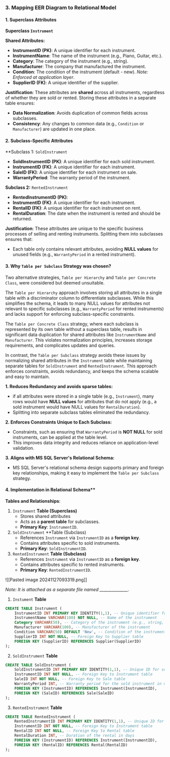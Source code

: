 ### 3. Mapping EER Diagram to Relational Model

#### 1. Superclass Attributes

**Superclass `Instrument`**

**Shared Attributes:**
- **InstrumentID (PK)**: A unique identifier for each instrument.
- **InstrumentName**: The name of the instrument (e.g., Piano, Guitar, etc.).
- **Category**: The category of the instrument (e.g., string).
- **Manufacturer**: The company that manufactured the instrument.
- **Condition**: The condition of the instrument (default - new).
  *Note: Enforced at application layer*.
- **SupplierID (FK)**: A unique identifier of the supplier.

**Justification**:
These attributes are **shared** across all instruments, regardless of whether they are sold or rented. Storing these attributes in a separate table ensures:
- **Data Normalization**: Avoids duplication of common fields across subclasses.
- **Consistency**: Any changes to common data (e.g., `Condition` or `Manufacturer`) are updated in one place.

#### 2. Subclass-Specific Attributes

**Subclass 1: `SoldInstrument`
- **SoldInstrumentID (PK)**: A unique identifier for each sold instrument.
- **InstrumentID (FK)**: A unique identifier for each instrument.
- **SaleID (FK)**: A unique identifier for each instrument on sale.
- **WarrantyPeriod**: The warranty period of the instrument.

**Subclass 2:** `RentedInstrument`
- **RentedInstrumentID (PK)**:
- **InstrumentID (FK)**: A unique identifier for each instrument.
- **RentalID (FK)**: A unique identifier for each instrument on rent.
- **RentalDuration**: The date when the instrument is rented and should be returned.

**Justification**:
These attributes are unique to the specific business processes of selling and renting instruments. Splitting them into subclasses ensures that:
- Each table only contains relevant attributes, avoiding **NULL values** for unused fields (e.g., `WarrantyPeriod` in a rented instrument).

#### 3. Why `Table per Subclass` Strategy was chosen?

Two alternative strategies, `Table per Hierarchy` and `Table per Concrete Class`, were considered but deemed unsuitable.

The `Table per Hierarchy` approach involves storing all attributes in a single table with a discriminator column to differentiate subclasses. While this simplifies the schema, it leads to many NULL values for attributes not relevant to specific subclasses (e.g., `WarrantyPeriod` for rented instruments) and lacks support for enforcing subclass-specific constraints.

The `Table per Concrete Class` strategy, where each subclass is represented by its own table without a superclass table, results in significant data duplication for shared attributes like `InstrumentName` and `Manufacturer`. This violates normalization principles, increases storage requirements, and complicates updates and queries.

In contrast, the `Table per Subclass` strategy avoids these issues by normalizing shared attributes in the `Instrument` table while maintaining separate tables for `SoldInstrument` and `RentedInstrument`. This approach enforces constraints, avoids redundancy, and keeps the schema scalable and easy to maintain.

**1. Reduces Redundancy and avoids sparse tables:**
- if all attributes were stored in a single table (e.g., `Instrument`), many rows would have **NULL values** for attributes that do not apply (e.g., a sold instrument would have NULL values for `RentalDuration`).
- Splitting into separate subclass tables eliminated the redundancy.

**2. Enforces Constraints Unique to Each Subclass:**
- Constraints, such as ensuring that `WarrantyPeriod` is **NOT NULL** for sold instruments, can be applied at the table level.
- This improves data integrity and reduces reliance on application-level validation.

**3. Aligns with MS SQL Server's Relational Schema:**
- MS SQL Server's relational schema design supports primary and foreign key relationships, making it easy to implement the `Table per Subclass` strategy.

#### 4. Implementation in Relational Schema**

**Tables and Relationships**:

1. `Instrument` **Table (Superclass)**
   - Stores shared attributes
   - Acts as a **parent table** for subclasses.
   - **Primary Key**: `InstrumentID`.
2. `SoldInstrument` **Table (Subclass)
   - References `Instrument` via `InstrumentID` as a **foreign key**.
   - Contains attributes specific to sold instruments.
   - **Primary Key**: `SoldInstrumentID`.
3. `RentedInstrument` **Table (Subclass)**
   - References `Instrument` via `InstrumentID` as a **foreign key**.
   - Contains attributes specific to rented instruments.
   - **Primary Key**: `RentedInstrumentID`.


![[Pasted image 20241127093319.png]]

*Note: It is attached as a separate file named ______________*.

1. `Instument` **Table**

```sql
CREATE TABLE Instrument (
    InstrumentID INT PRIMARY KEY IDENTITY(1,1), -- Unique identifier for each instrument
    InstrumentName VARCHAR(100) NOT NULL, -- Name of the instrument
    Category VARCHAR(50), -- Category of the instrument (e.g., string, percussion)
    Manufacturer VARCHAR(100), -- Manufacturer of the instrument
    Condition VARCHAR(50) DEFAULT 'New', -- Condition of the instrument (default set to 'New')
    SupplierID INT NOT NULL, -- Foreign Key to Supplier table
    FOREIGN KEY (SupplierID) REFERENCES Supplier(SupplierID)
);
```

2. `SoldInstrument` **Table**

```sql
CREATE TABLE SoldInstrument (
    SoldInstrumentID INT PRIMARY KEY IDENTITY(1,1), -- Unique ID for sold instruments
    InstrumentID INT NOT NULL, -- Foreign Key to Instrument table
    SaleID INT NOT NULL, -- Foreign Key to Sale table
    WarrantyPeriod INT, -- Warranty period for the sold instrument in months
    FOREIGN KEY (InstrumentID) REFERENCES Instrument(InstrumentID),
    FOREIGN KEY (SaleID) REFERENCES Sale(SaleID)
);
```

3. `RentedInstrument` **Table**

```sql
CREATE TABLE RentedInstrument (
    RentedInstrumentID INT PRIMARY KEY IDENTITY(1,1), -- Unique ID for rented instruments
    InstrumentID INT NOT NULL, -- Foreign Key to Instrument table
    RentalID INT NOT NULL, -- Foreign Key to Rental table
    RentalDuration INT, -- Duration of the rental in days
    FOREIGN KEY (InstrumentID) REFERENCES Instrument(InstrumentID),
    FOREIGN KEY (RentalID) REFERENCES Rental(RentalID)
);
```
